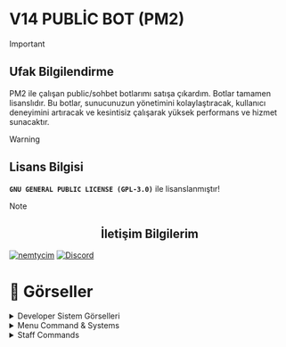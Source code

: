 # V14 PUBLİC BOT (PM2)

 > [!IMPORTANT]
> ## Ufak Bilgilendirme
> PM2 ile çalışan public/sohbet botlarımı satışa çıkardım. Botlar tamamen lisanslıdır. Bu botlar, sunucunuzun yönetimini kolaylaştıracak, kullanıcı deneyimini artıracak ve kesintisiz çalışarak yüksek performans ve hizmet sunacaktır.

> [!WARNING]
> ## Lisans Bilgisi
> **` GNU GENERAL PUBLIC LICENSE (GPL-3.0) `** ile lisanslanmıştır!

> [!NOTE]  
> ## <center>İletişim Bilgilerim</center>
> [![nemtycim](https://img.shields.io/badge/Instagram-E4405F?style=for-the-badge&logo=instagram&logoColor=white)](https://www.instagram.com/nemtycim/)
> [![Discord](https://img.shields.io/badge/Discord-7289DA?style=for-the-badge&logo=discord&logoColor=white)](https://discord.com/users/952214954931544164) 



# 📸 Görseller

<details>
<summary>Developer Sistem Görselleri</summary>
<table>
  <thead>
    <th>Komut & Sistem</th>
    <th>Resim</th>
  </thead>
<tbody>
  <tr>
  <td>Setup Sistemi</td>
  <td>
<img src="https://cdn.discordapp.com/attachments/1225700973213782020/1230793141267992637/image.png?ex=66349c6f&is=6622276f&hm=1924a87b68135349fbc0a64699890af5f473cf43e20eb548c01764929acdb14a&" alt="Setup Image" style="max-width: 100%;">
</td>

</tr>
  <tr>
  <td>Bot Ayar Sistemi</td>
  <td>
<img src="https://cdn.discordapp.com/attachments/1225700973213782020/1230793749647589407/image.png?ex=66349d00&is=66222800&hm=78d5e592f9262f6ca771577656e845b0b63788014364b8b576558a728d188c2a&" alt="Kısayol Panel" style="max-width: 100%;">
</td>
</tr>
  <tr>
  <td>Koruma Sistemi</td>
  <td>
<img src="https://cdn.discordapp.com/attachments/1225700973213782020/1230794207875305482/image.png?ex=66349d6e&is=6622286e&hm=181f3e78d35cb365353539fa240341812b143b480dda2a945e2035de78151608&" alt="Shield Image" style="max-width: 100%;">
</td>
</tr>
  
</tbody>
</table>
</details>

<details>
<summary>Menu Command & Systems</summary>

<table>
  <thead>
    <th>Komut & Sistem</th>
    <th>Resim</th>
  </thead>
<tbody>
  <tr>
  <td>Kullanıcı Panel</td>
  <td>
<img src="https://cdn.discordapp.com/attachments/1225700974254100527/1230797990365761596/image.png?ex=6634a0f4&is=66222bf4&hm=a0f94a92dbd4c54d765cfe64851d19a66caa4e6cd59f691cddf32e5db4d09ca9&" alt="Kullanıcı PANEL" style="max-width: 100%;">
</td>
</tr>
  <tr>
  <td>Kısayol Panel</td>
  <td>
<img src="https://cdn.discordapp.com/attachments/1225700974254100527/1230798263645634611/image.png?ex=6634a135&is=66222c35&hm=bf12d1b68a6c67e7624e1aaf645c5c5fe5a7ed37218483d32a03bbf6a779af05&" alt="Bot Settings Image" style="max-width: 100%;">
</td>
</tr>

<tr>
  <td>Özel Oda Sistemi</td>
  <td>
<img src="https://cdn.discordapp.com/attachments/1227646178146123816/1230798548375830568/image.png?ex=6634a179&is=66222c79&hm=454e0e5f83970d4f59ba7c5efb924512120d98b426349e34d2e900c49a91ed51&" alt="Menu İslem 1" style="max-width: 100%;">
</td>
</tr>
  <tr>
  <td>Ai Kayıt</td>
  <td>
<img src="https://cdn.discordapp.com/attachments/1225700973754843188/1230799029575876609/image.png?ex=6634a1eb&is=66222ceb&hm=8f4605297f107fd1bc6260e193fc5ebc465d4402a1e79472cb70fd5440f807f1&" alt="Menu İslem 1" style="max-width: 100%;">
</td>
</tr>
  <tr>
  <td>Menu Select</td>
  <td>
<img src="https://cdn.discordapp.com/attachments/1225700973213782019/1230800359857983549/image.png?ex=6634a328&is=66222e28&hm=b0f605d58288d67a70afa33afb7226730de4635ca7a4d4265d3fb6547cb68587&" alt="Menu İslem 1" style="max-width: 100%;">
</td>
</tr>
</tr>
  <tr>
  <td>Ceza Panel</td>
  <td>
<img src="https://cdn.discordapp.com/attachments/1225700973213782019/1230800719775531018/image.png?ex=6634a37e&is=66222e7e&hm=06926065f68e840c7b711ae8019727db346745b9b82673ce3b7d1192a29541d8&" alt="Menu İslem 1" style="max-width: 100%;">
</td>
</tr>
</tbody>
</table>
</details>

<details>
<summary>Staff Commands</summary>

<table>
  <thead>
    <th>Komut & Sistem</th>
    <th>Resim</th>
  </thead>
<tbody>
  <tr>
  <td>Sunucu Kurulum</td>
  <td>
<img src="![image](https://github.com/Nemtycim/v14-public-bot/assets/101521169/229e6e0a-1819-4a7a-a3a9-4a3348d62ddf)"
 alt="Setup Image" style="max-width: 100%;">
</td>
</tr>

</tbody>
</table>

</details>

